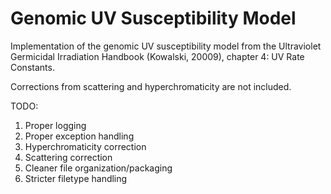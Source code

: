 # Genomic UV Susceptibility Model

Implementation of the genomic UV susceptibility model from the Ultraviolet
Germicidal Irradiation Handbook (Kowalski, 20009), chapter 4: UV Rate Constants.

Corrections from scattering and hyperchromaticity are not included.

TODO:
1. Proper logging
2. Proper exception handling
3. Hyperchromaticity correction
4. Scattering correction
5. Cleaner file organization/packaging
6. Stricter filetype handling
